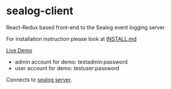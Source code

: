 # sealog-client
React-Redux based front-end to the Sealog event logging server

For installation instruction please look at [INSTALL.md](./INSTALL.md)

[Live Demo](http://162.243.201.175/sealog/)

- admin account for demo: testadmin:password
- user account for demo: testuser:password

Connects to [sealog server](https://github.com/webbpinner/sealog-server).
